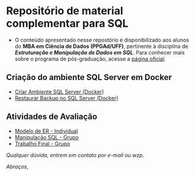 # Repositório de material complementar para SQL

* O conteúdo apresentado nesse repostório é disponibilizado aos alunos do **MBA em Ciência de Dados (PPGAd/UFF)**, pertinente à disciplina de ***Estruturação e Manipulação de Dados em SQL***. Para conhecer mais sobre o programa de pós-graduação, acesse a [página oficial](https://www.posadmuff.com.br).

## **Criação do ambiente SQL Server em Docker**

* [Criar Ambiente SQL Server (Docker)](https://github.com/gassantos/MBA-SQLCourse/blob/main/SQLServer/Procedimento.md)
* [Restaurar Backup no SQL Server (Docker)](https://github.com/gassantos/MBA-SQLCourse/blob/main/SQLServer/Restore.md)

## **Atividades de Avaliação**

* [Modelo de ER - Individual](https://github.com/gassantos/MBA-SQLCourse/blob/main/SQLServer/Atividade1.md)
* [Manipulação SQL - Grupo](https://github.com/gassantos/MBA-SQLCourse/blob/main/SQLServer/Atividade2.md)
* [Trabalho Final - Grupo](https://github.com/gassantos/MBA-SQLCourse/blob/main/SQLServer/TrabalhoFinal.md)


_Qualquer dúvida, entrem em contato por e-mail ou wzp_.

_Abraços_,
